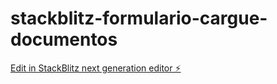 # stackblitz-formulario-cargue-documentos

[Edit in StackBlitz next generation editor ⚡️](https://stackblitz.com/~/github.com/kaveto/stackblitz-formulario-cargue-documentos)